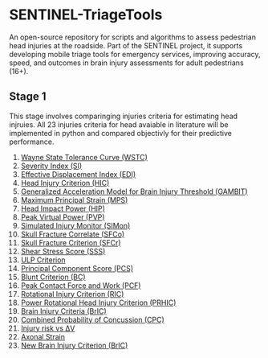 # SENTINEL-TriageTools
An open-source repository for scripts and algorithms to assess pedestrian head injuries at the roadside. Part of the SENTINEL project, it supports developing mobile triage tools for emergency services, improving accuracy, speed, and outcomes in brain injury assessments for adult pedestrians (16+).

## Stage 1
This stage involves comparinging injuries criteria for estimating head injruies. All 23 injuries criteria for head avaiable in literature will be implemented in python and compared objectivly for their predictive performance. 
1. [Wayne State Tolerance Curve (WSTC)]()
2. [Severity Index (SI)](https://github.com/Vadhiraj-Ashrit/SENTINEL-TriageTools/tree/main/Severity%20Index)
3. [Effective Displacement Index (EDI)]()
4. [Head Injury Criterion (HIC)](https://github.com/Vadhiraj-Ashrit/SENTINEL-TriageTools/tree/main/Head%20Injury%20Criterion)
5. [Generalized Acceleration Model for Brain Injury Threshold (GAMBIT)]()
6. [Maximum Principal Strain (MPS)]()
7. [Head Impact Power (HIP)]()
8. [Peak Virtual Power (PVP)]()
9. [Simulated Injury Monitor (SIMon)]()
10. [Skull Fracture Correlate (SFCo)]()
11. [Skull Fracture Criterion (SFCr)]()
12. [Shear Stress Score (SSS)]()
13. [ULP Criterion]()
14. [Principal Component Score (PCS)]()
15. [Blunt Criterion (BC)]()
16. [Peak Contact Force and Work (PCF)]()
17. [Rotational Injury Criterion (RIC)]()
18. [Power Rotational Head Injury Criterion (PRHIC)]()
19. [Brain Injury Criteria (BrIC)]()
20. [Combined Probability of Concussion (CPC)]()
21. [Injury risk vs ΔV]()
22. [Axonal Strain]()
23. [New Brain Injury Criterion (BrIC)]()
